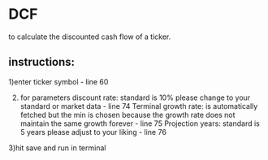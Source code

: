 # DCF
to calculate the discounted cash flow of a ticker. 

## instructions:
1)enter ticker symbol - line 60

2) for parameters
  discount rate: standard is 10% please change to your standard or market data - line 74
  Terminal growth rate: is automatically fetched but the min is chosen because the growth rate does not maintain the same growth forever -    line 75
  Projection years: standard is 5 years please adjust to your liking - line 76

3)hit save and run in terminal
